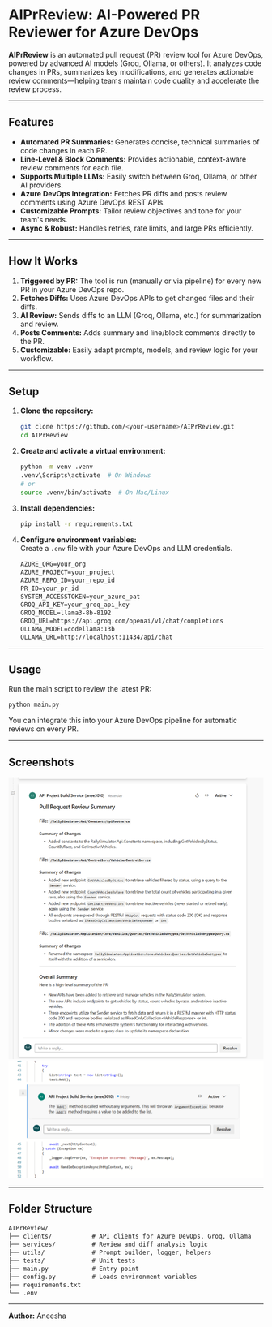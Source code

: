 # AIPrReview: AI-Powered PR Reviewer for Azure DevOps

**AIPrReview** is an automated pull request (PR) review tool for Azure DevOps, powered by advanced AI models (Groq, Ollama, or others). It analyzes code changes in PRs, summarizes key modifications, and generates actionable review comments—helping teams maintain code quality and accelerate the review process.

---

## Features

- **Automated PR Summaries:** Generates concise, technical summaries of code changes in each PR.
- **Line-Level & Block Comments:** Provides actionable, context-aware review comments for each file.
- **Supports Multiple LLMs:** Easily switch between Groq, Ollama, or other AI providers.
- **Azure DevOps Integration:** Fetches PR diffs and posts review comments using Azure DevOps REST APIs.
- **Customizable Prompts:** Tailor review objectives and tone for your team's needs.
- **Async & Robust:** Handles retries, rate limits, and large PRs efficiently.

---

## How It Works

1. **Triggered by PR:** The tool is run (manually or via pipeline) for every new PR in your Azure DevOps repo.
2. **Fetches Diffs:** Uses Azure DevOps APIs to get changed files and their diffs.
3. **AI Review:** Sends diffs to an LLM (Groq, Ollama, etc.) for summarization and review.
4. **Posts Comments:** Adds summary and line/block comments directly to the PR.
5. **Customizable:** Easily adapt prompts, models, and review logic for your workflow.

---

## Setup

1. **Clone the repository:**
   ```bash
   git clone https://github.com/<your-username>/AIPrReview.git
   cd AIPrReview
   ```

2. **Create and activate a virtual environment:**
   ```bash
   python -m venv .venv
   .venv\Scripts\activate  # On Windows
   # or
   source .venv/bin/activate  # On Mac/Linux
   ```

3. **Install dependencies:**
   ```bash
   pip install -r requirements.txt
   ```

4. **Configure environment variables:**  
   Create a `.env` file  with your Azure DevOps and LLM credentials.

   ```
   AZURE_ORG=your_org
   AZURE_PROJECT=your_project
   AZURE_REPO_ID=your_repo_id
   PR_ID=your_pr_id
   SYSTEM_ACCESSTOKEN=your_azure_pat
   GROQ_API_KEY=your_groq_api_key
   GROQ_MODEL=llama3-8b-8192
   GROQ_URL=https://api.groq.com/openai/v1/chat/completions
   OLLAMA_MODEL=codellama:13b
   OLLAMA_URL=http://localhost:11434/api/chat
   ```

---

## Usage

Run the main script to review the latest PR:

```bash
python main.py
```

You can integrate this into your Azure DevOps pipeline for automatic reviews on every PR.

---

## Screenshots


![PR Summary Example](Screenshots/pr_review_output.png)
![Inline Comments Example](Screenshots/inline_comments.png)

---

## Folder Structure

```
AIPrReview/
├── clients/           # API clients for Azure DevOps, Groq, Ollama
├── services/          # Review and diff analysis logic
├── utils/             # Prompt builder, logger, helpers
├── tests/             # Unit tests
├── main.py            # Entry point
├── config.py          # Loads environment variables
├── requirements.txt
└── .env
```

---


**Author:** Aneesha